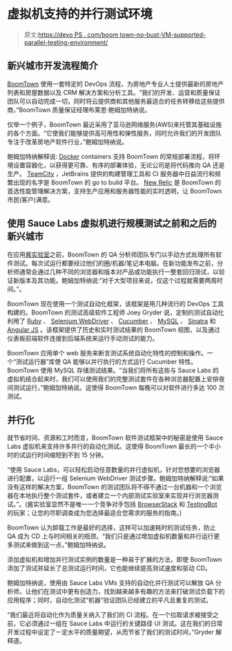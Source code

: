 # 虚拟机支持的并行测试环境

> 原文:[https://devo PS . com/boom town-no-bust-VM-supported-parallel-testing-environment/](https://devops.com/boomtown-no-bust-vm-supported-parallel-testing-environment/)

## 新兴城市开发流程简介

[BoomTown](http://boomtownroi.com/) 使用一套特定的 DevOps 流程，为房地产专业人士提供最新的房地产列表和房屋数据以及 CRM 解决方案和分析工具。“我们的开发、运营和质量保证团队可以自动完成一切，同时将云提供商和其他服务最适合的任务转移给这些提供商，”BoomTown 质量保证经理布莱恩·鲍姆加特纳说。

仅举一个例子，BoomTown 最近采用了亚马逊网络服务(AWS)来托管其基础设施的各个方面。“它使我们能够提供高可用性和弹性服务，同时允许我们的开发团队专注于改革房地产软件行业，”鲍姆加特纳说。

鲍姆加特纳解释说: [Docker](https://www.docker.com/) containers 支持 BoomTown 的常规部署流程，将环境设置容器化，以获得更可靠、有序的部署体验，无论公司是将代码推向 QA 还是生产。 [TeamCity](https://www.jetbrains.com/teamcity/) ，JetBrains 提供的构建管理工具和 CI 服务器中日益流行和频繁出现的名字是 BoomTown 的 go to build 平台。 [New Relic](https://newrelic.com/) 是 BoomTown 的首选性能管理解决方案，支持生产应用和服务器性能的实时透明，让 BoomTown 市民(客户)满意。

## 使用 Sauce Labs 虚拟机进行规模测试之前和之后的新兴城市

在应用[酱实验室](https://saucelabs.com/)之前，BoomTown 的 QA 分析师团队专门以手动方式处理所有软件测试。每次试运行都要经过他们的圈/机器/笔记本电脑。在新功能发布之前，分析师通常会通过几种不同的浏览器和版本对产品或功能执行一整套回归测试，以验证新版本及其功能。鲍姆加特纳说:“对于大型项目来说，仅这个过程就需要两周时间。”。

BoomTown 现在使用一个测试自动化框架，该框架是用几种流行的 DevOps 工具构建的。BoomTown 的测试高级软件工程师 Joey Gryder 说，定制的测试自动化利用了 [Ruby](https://www.ruby-lang.org/en/) 、 [Selenium WebDriver](http://www.seleniumhq.org/projects/webdriver/) 、 [Cucumber](https://cucumber.io/) 、 [MySQL](https://www.mysql.com/) 、 [Sinatra](https://github.com/sinatra/sinatra) 和 [Angular JS](https://angularjs.org/) 。该框架提供了历史和实时测试结果的 BoomTown 视图，以及通过仪表板前端软件连接到后端系统来运行手动测试的能力。

BoomTown 应用单个 web 服务来断言测试系统自动化特性的控制和操作。一个“测试运行器”库使 QA 能够以并行执行的方式运行 Cucumber 特性。BoomTown 使用 MySQL 存储测试结果。“当我们将所有这些与 Sauce Labs 的虚拟机结合起来时，我们可以使用我们的完整测试套件在各种浏览器配置上安排夜间测试运行，”鲍姆加特纳说。这使得 BoomTown 每晚可以对软件进行多达 100 次测试。

## 并行化

就节省时间、资源和工时而言，BoomTown 软件测试框架中的秘密是使用 Sauce Labs 虚拟机来支持许多并行的自动化测试。这使得 BoomTown 最长的一个半小时的试运行时间缩短到不到 15 分钟。

“使用 Sauce Labs，可以轻松启动任意数量的并行虚拟机，针对您想要的浏览器进行配置，以运行一组 Selenium WebDriver 测试步骤。鲍姆加特纳解释说:“如果没有这样的解决方案，BoomTown 的测试团队将不得不通过一台机器和一个浏览器在本地执行整个测试套件，或者建立一个内部测试实验室来实现并行浏览器测试。”。(酱实验室显然不是唯一一个竞争对手包括 [BrowserStack](https://www.browserstack.com/) 和 [TestingBot](https://testingbot.com/) 的玩家；让您的尽职调查成为您选择最适合您需求的服务的指南。)

BoomTown 认为卸载工作是最好的选择，这样可以加速耗时的测试任务，防止 QA 成为 CD 上与时间相关的瓶颈。“我们只是通过增加虚拟机数量和并行运行更多测试来做到这一点，”鲍姆加特纳说。

添加虚拟机和增加并行测试实例的数量是一种易于扩展的方法，即使 BoomTown 添加了测试并延长了总测试运行时间，它也能继续提高测试速度和驱动 CD。

鲍姆加特纳说，使用由 Sauce Labs VMs 支持的自动化并行测试可以解放 QA 分析师，让他们在测试中更有创造力，找到越来越多有趣的方法来打破测试负载下的应用程序；同时，自动化测试“机器”验证团队已经建立的平凡且重复的测试。

“我们最近将自动化作为质量关纳入了我们的 CI 流程。在一个拉取请求被接受之前，它必须通过一组在 Sauce Labs 中运行的关键路径 UI 测试。这在我们的日常开发过程中设定了一定水平的质量期望，从而节省了我们的测试时间，”Gryder 解释道。